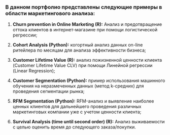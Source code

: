 
### В данном портфолио представлены следующие примеры в области маркетингового анализа:

1. __Churn prevention in Online Marketing (R):__ Анализ и предотвращение оттока клиентов в интернет-магазине при помощи логистической регрессии;


2. __Cohort Analysis (Python):__ когортный анализ данных on-line ритейлера по месяцам для анализа эффективности бизнеса; 


3. __Customer Lifetime Value (R):__ анализ пожизненной ценности клиента (Customer Lifetime Value CLV) при помощи Линейной регрессии (Linear Regression);


4. __Customer Segmentation (Python):__ пример использования машинного обучения на неразмеченных данных (метод k-средних) для проведения сегментации рынка;


5. __RFM Segmentation (Python):__ RFM-анализ и выявление наиболее ценных клиентов для дальнейшего проведения различных маркетинговых компании уже с учетом ценности клиента;


6. __Survival Analysis (time until second order) (R):__ Анализ выживаемости с целью оценить время до следующего заказа/покупки. 
